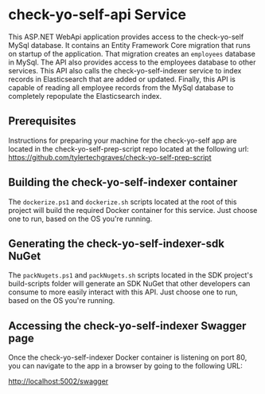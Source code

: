 # check-yo-self-api Service

This ASP<i>.</i>NET WebApi application provides access to the check-yo-self
MySql database.  It contains an Entity Framework Core migration that
runs on startup of the application.  That migration creates an `employees`
database in MySql.  The API also provides access to the employees database
to other services.  This API also calls the check-yo-self-indexer
service to index records in Elasticsearch that are added or updated.
Finally, this API is capable of reading all employee records
from the MySql database to completely repopulate the Elasticsearch index.

## Prerequisites

Instructions for preparing your machine for the check-yo-self app
are located in the check-yo-self-prep-script repo located at the following
url: <https://github.com/tylertechgraves/check-yo-self-prep-script>

## Building the check-yo-self-indexer container

The `dockerize.ps1` and `dockerize.sh` scripts located at the root of this project will build
the required Docker container for this service.  Just choose one to run,
based on the OS you're running.

## Generating the check-yo-self-indexer-sdk NuGet

The `packNugets.ps1` and `packNugets.sh` scripts located in the SDK project's
build-scripts folder will generate an SDK NuGet that other developers
can consume to more easily interact with this API.  Just choose one to run,
based on the OS you're running.

## Accessing the check-yo-self-indexer Swagger page

Once the check-yo-self-indexer Docker container is listening on port 80,
you can navigate to the app in a browser by going to the following URL:

[http://localhost:5002/swagger](http://localhost:5002/swagger)

